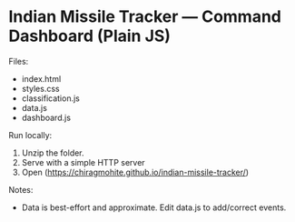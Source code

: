 
# Indian Missile Tracker — Command Dashboard (Plain JS)

Files:
- index.html
- styles.css
- classification.js
- data.js
- dashboard.js

Run locally:
1. Unzip the folder.
2. Serve with a simple HTTP server
3. Open (https://chiragmohite.github.io/indian-missile-tracker/)

Notes:
- Data is best-effort and approximate. Edit data.js to add/correct events.
